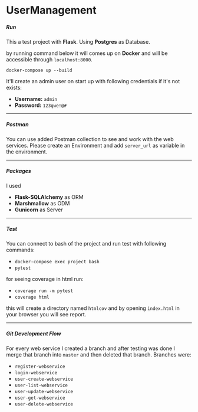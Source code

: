 # UserManagement

##### Run
This a test project with **Flask**. Using **Postgres** as Database.

by running command below it will comes up on **Docker** and will be accessible through `localhost:8000`.

`docker-compose up --build`

It'll create an admin user on start up with following credentials if it's not exists:
  - **Username:** `admin`
  - **Password:** `123qwe!@#`

---
##### Postman
You can use added Postman collection to see and work with the web services.
Please create an Environment and add `server_url` as variable in the environment.

---
##### Packages
I used
  - **Flask-SQLAlchemy** as ORM
  - **Marshmallow** as ODM
  - **Gunicorn** as Server

---
##### Test
You can connect to bash of the project and run test with following commands:
  - `docker-compose exec project bash`
  - `pytest`

for seeing coverage in html run:
  - `coverage run -m pytest`
  - `coverage html`
  
this will create a directory named `htmlcov` and by opening `index.html` in your browser you will see report.

---
##### Git Development Flow
For every web service I created a branch and after testing was done I merge that branch into `master` and then deleted that branch.
Branches were:
- `register-webservice`
- `login-webservice`
- `user-create-webservice`
- `user-list-webservice`
- `user-update-webservice`
- `user-get-webservice`
- `user-delete-webservice`
